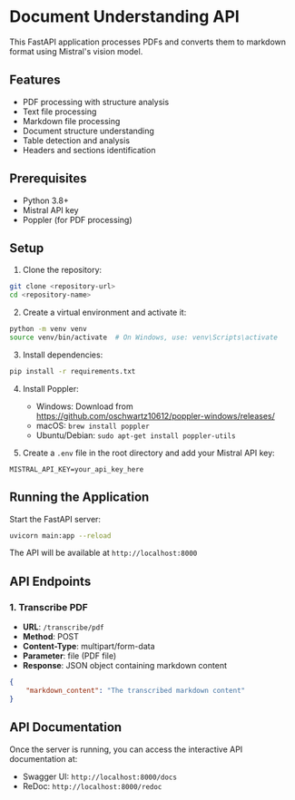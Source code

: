 # Document Understanding API

This FastAPI application processes PDFs and converts them to markdown format using Mistral's vision model.

## Features

- PDF processing with structure analysis
- Text file processing
- Markdown file processing
- Document structure understanding
- Table detection and analysis
- Headers and sections identification

## Prerequisites

- Python 3.8+
- Mistral API key
- Poppler (for PDF processing)

## Setup

1. Clone the repository:
```bash
git clone <repository-url>
cd <repository-name>
```

2. Create a virtual environment and activate it:
```bash
python -m venv venv
source venv/bin/activate  # On Windows, use: venv\Scripts\activate
```

3. Install dependencies:
```bash
pip install -r requirements.txt
```

4. Install Poppler:
   - Windows: Download from https://github.com/oschwartz10612/poppler-windows/releases/
   - macOS: `brew install poppler`
   - Ubuntu/Debian: `sudo apt-get install poppler-utils`

5. Create a `.env` file in the root directory and add your Mistral API key:
```
MISTRAL_API_KEY=your_api_key_here
```

## Running the Application

Start the FastAPI server:
```bash
uvicorn main:app --reload
```

The API will be available at `http://localhost:8000`

## API Endpoints

### 1. Transcribe PDF
- **URL**: `/transcribe/pdf`
- **Method**: POST
- **Content-Type**: multipart/form-data
- **Parameter**: file (PDF file)
- **Response**: JSON object containing markdown content
```json
{
    "markdown_content": "The transcribed markdown content"
}
```

## API Documentation

Once the server is running, you can access the interactive API documentation at:
- Swagger UI: `http://localhost:8000/docs`
- ReDoc: `http://localhost:8000/redoc`